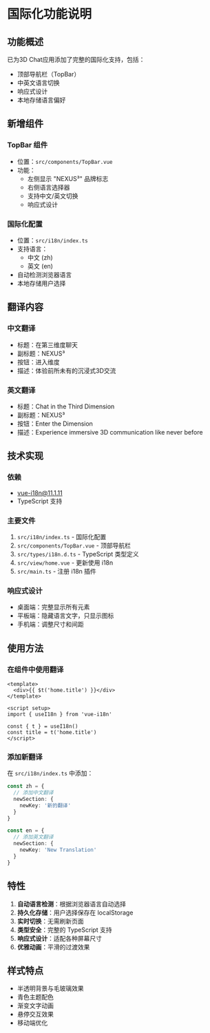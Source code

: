 # 国际化功能说明

## 功能概述

已为3D Chat应用添加了完整的国际化支持，包括：

- 顶部导航栏（TopBar）
- 中英文语言切换
- 响应式设计
- 本地存储语言偏好

## 新增组件

### TopBar 组件
- 位置：`src/components/TopBar.vue`
- 功能：
  - 左侧显示 "NEXUS³" 品牌标志
  - 右侧语言选择器
  - 支持中文/英文切换
  - 响应式设计

### 国际化配置
- 位置：`src/i18n/index.ts`
- 支持语言：
  - 中文 (zh)
  - 英文 (en)
- 自动检测浏览器语言
- 本地存储用户选择

## 翻译内容

### 中文翻译
- 标题：在第三维度聊天
- 副标题：NEXUS³
- 按钮：进入维度
- 描述：体验前所未有的沉浸式3D交流

### 英文翻译
- 标题：Chat in the Third Dimension
- 副标题：NEXUS³
- 按钮：Enter the Dimension
- 描述：Experience immersive 3D communication like never before

## 技术实现

### 依赖
- vue-i18n@11.1.11
- TypeScript 支持

### 主要文件
1. `src/i18n/index.ts` - 国际化配置
2. `src/components/TopBar.vue` - 顶部导航栏
3. `src/types/i18n.d.ts` - TypeScript 类型定义
4. `src/view/home.vue` - 更新使用 i18n
5. `src/main.ts` - 注册 i18n 插件

### 响应式设计
- 桌面端：完整显示所有元素
- 平板端：隐藏语言文字，只显示图标
- 手机端：调整尺寸和间距

## 使用方法

### 在组件中使用翻译
```vue
<template>
  <div>{{ $t('home.title') }}</div>
</template>

<script setup>
import { useI18n } from 'vue-i18n'

const { t } = useI18n()
const title = t('home.title')
</script>
```

### 添加新翻译
在 `src/i18n/index.ts` 中添加：
```typescript
const zh = {
  // 添加中文翻译
  newSection: {
    newKey: '新的翻译'
  }
}

const en = {
  // 添加英文翻译
  newSection: {
    newKey: 'New Translation'
  }
}
```

## 特性

1. **自动语言检测**：根据浏览器语言自动选择
2. **持久化存储**：用户选择保存在 localStorage
3. **实时切换**：无需刷新页面
4. **类型安全**：完整的 TypeScript 支持
5. **响应式设计**：适配各种屏幕尺寸
6. **优雅动画**：平滑的过渡效果

## 样式特点

- 半透明背景与毛玻璃效果
- 青色主题配色
- 渐变文字动画
- 悬停交互效果
- 移动端优化
